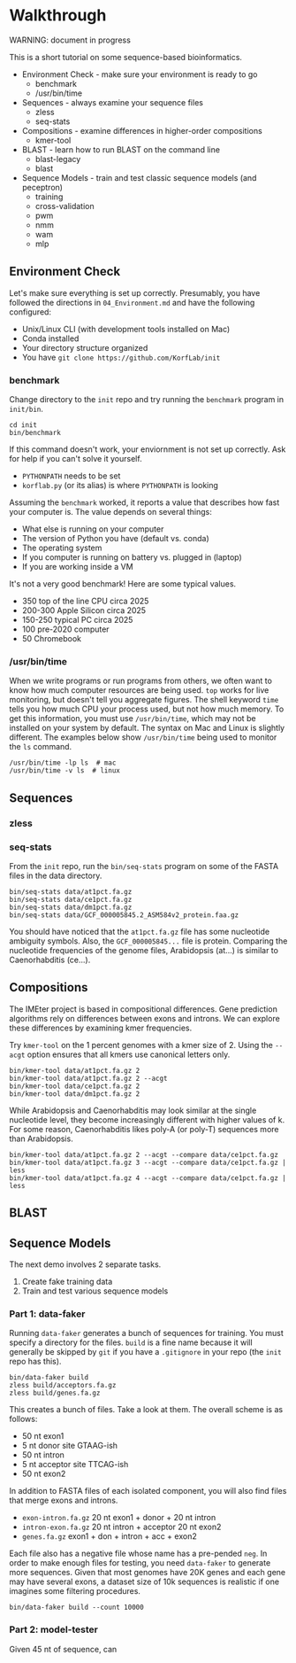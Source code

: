 Walkthrough
===========

WARNING: document in progress

This is a short tutorial on some sequence-based bioinformatics.

- Environment Check - make sure your environment is ready to go
	- benchmark
	- /usr/bin/time
- Sequences - always examine your sequence files
	- zless
	- seq-stats
- Compositions - examine differences in higher-order compositions
	- kmer-tool
- BLAST - learn how to run BLAST on the command line
	- blast-legacy
	- blast
- Sequence Models - train and test classic sequence models (and peceptron)
	- training
	- cross-validation
	- pwm
	- nmm
	- wam
	- mlp

## Environment Check ##

Let's make sure everything is set up correctly. Presumably, you have followed
the directions in `04_Environment.md` and have the following configured:

- Unix/Linux CLI (with development tools installed on Mac)
- Conda installed
- Your directory structure organized
- You have `git clone https://github.com/KorfLab/init`

### benchmark

Change directory to the `init` repo and try running the `benchmark` program in
`init/bin`.

```
cd init
bin/benchmark
```

If this command doesn't work, your enviornment is not set up correctly. Ask for
help if you can't solve it yourself.

- `PYTHONPATH` needs to be set
- `korflab.py` (or its alias) is where `PYTHONPATH` is looking

Assuming the `benchmark` worked, it reports a value that describes how fast
your computer is. The value depends on several things:

- What else is running on your computer
- The version of Python you have (default vs. conda)
- The operating system
- If you computer is running on battery vs. plugged in (laptop)
- If you are working inside a VM

It's not a very good benchmark! Here are some typical values.

- 350 top of the line CPU circa 2025
- 200-300 Apple Silicon circa 2025
- 150-250 typical PC circa 2025
- 100 pre-2020 computer
- 50 Chromebook

### /usr/bin/time

When we write programs or run programs from others, we often want to know how
much computer resources are being used. `top` works for live monitoring, but
doesn't tell you aggregate figures. The shell keyword `time` tells you how much
CPU your process used, but not how much memory. To get this information, you
must use `/usr/bin/time`, which may not be installed on your system by default.
The syntax on Mac and Linux is slightly different. The examples below show
`/usr/bin/time` being used to monitor the `ls` command.

```
/usr/bin/time -lp ls  # mac
/usr/bin/time -v ls  # linux
```



## Sequences ##

### zless


### seq-stats


From the `init` repo, run the `bin/seq-stats` program on some of the FASTA
files in the data directory.

```
bin/seq-stats data/at1pct.fa.gz
bin/seq-stats data/ce1pct.fa.gz
bin/seq-stats data/dm1pct.fa.gz
bin/seq-stats data/GCF_000005845.2_ASM584v2_protein.faa.gz
```

You should have noticed that the `at1pct.fa.gz` file has some nucleotide
ambiguity symbols. Also, the `GCF_000005845...` file is protein. Comparing the
nucleotide frequencies of the genome files, Arabidopsis (at...) is similar to
Caenorhabditis (ce...).

## Compositions ##

The IMEter project is based in compositional differences. Gene prediction
algorithms rely on differences between exons and introns. We can explore these
differences by examining kmer frequencies.

Try `kmer-tool` on the 1 percent genomes with a kmer size of 2. Using the
`--acgt` option ensures that all kmers use canonical letters only.

```
bin/kmer-tool data/at1pct.fa.gz 2
bin/kmer-tool data/at1pct.fa.gz 2 --acgt
bin/kmer-tool data/ce1pct.fa.gz 2
bin/kmer-tool data/dm1pct.fa.gz 2
```

While Arabidopsis and Caenorhabditis may look similar at the single nucleotide
level, they become increasingly different with higher values of k. For some
reason, Caenorhabditis likes poly-A (or poly-T) sequences more than
Arabidopsis.

```
bin/kmer-tool data/at1pct.fa.gz 2 --acgt --compare data/ce1pct.fa.gz
bin/kmer-tool data/at1pct.fa.gz 3 --acgt --compare data/ce1pct.fa.gz | less
bin/kmer-tool data/at1pct.fa.gz 4 --acgt --compare data/ce1pct.fa.gz | less
```

## BLAST ##



## Sequence Models ##

The next demo involves 2 separate tasks.

1. Create fake training data
2. Train and test various sequence models

### Part 1: data-faker

Running `data-faker` generates a bunch of sequences for training. You must
specify a directory for the files. `build` is a fine name because it will
generally be skipped by `git` if you have a `.gitignore` in your repo (the
`init` repo has this).

```
bin/data-faker build
zless build/acceptors.fa.gz
zless build/genes.fa.gz
```

This creates a bunch of files. Take a look at them. The overall scheme is as
follows:

- 50 nt exon1 
- 5 nt donor site GTAAG-ish
- 50 nt intron
- 5 nt acceptor site TTCAG-ish
- 50 nt exon2

In addition to FASTA files of each isolated component, you will also find files
that merge exons and introns.

- `exon-intron.fa.gz` 20 nt exon1 + donor + 20 nt intron
- `intron-exon.fa.gz` 20 nt intron + acceptor 20 nt exon2
- `genes.fa.gz` exon1 + don + intron + acc + exon2

Each file also has a negative file whose name has a pre-pended `neg`. In order
to make enough files for testing, you need `data-faker` to generate more
sequences. Given that most genomes have 20K genes and each gene may have
several exons, a dataset size of 10k sequences is realistic if one imagines
some filtering procedures.

```
bin/data-faker build --count 10000
```

### Part 2: model-tester

Given 45 nt of sequence, can 
